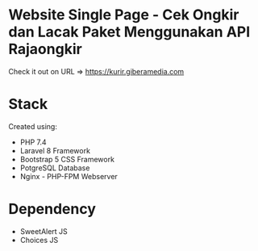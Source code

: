# Website Single Page - Cek Ongkir dan Lacak Paket Menggunakan API Rajaongkir
Check it out on URL => https://kurir.giberamedia.com

# Stack
Created using:
- PHP 7.4
- Laravel 8 Framework
- Bootstrap 5 CSS Framework
- PotgreSQL Database
- Nginx - PHP-FPM Webserver

# Dependency
- SweetAlert JS
- Choices JS